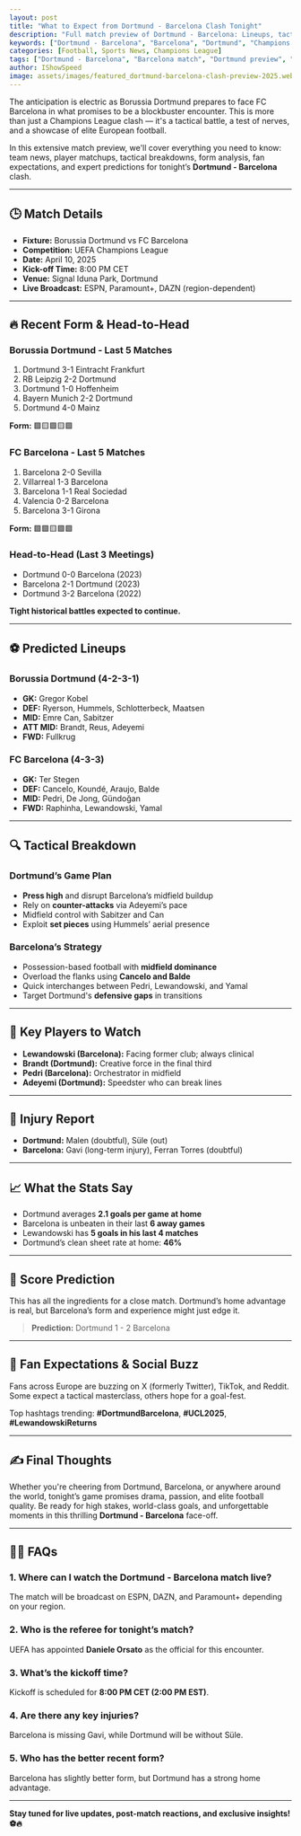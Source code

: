 ```yaml
---
layout: post
title: "What to Expect from Dortmund - Barcelona Clash Tonight"
description: "Full match preview of Dortmund - Barcelona: Lineups, tactics, injuries, predictions, and more. Stay ahead of tonight’s football showdown."
keywords: ["Dortmund - Barcelona", "Barcelona", "Dortmund", "Champions League"]
categories: [Football, Sports News, Champions League]
tags: ["Dortmund - Barcelona", "Barcelona match", "Dortmund preview", "football 2025"]
author: IShowSpeed
image: assets/images/featured_dortmund-barcelona-clash-preview-2025.webp
---
```


The anticipation is electric as Borussia Dortmund prepares to face FC Barcelona in what promises to be a blockbuster encounter. This is more than just a Champions League clash — it's a tactical battle, a test of nerves, and a showcase of elite European football.

In this extensive match preview, we'll cover everything you need to know: team news, player matchups, tactical breakdowns, form analysis, fan expectations, and expert predictions for tonight’s **Dortmund - Barcelona** clash.

---

## 🕒 Match Details

- **Fixture:** Borussia Dortmund vs FC Barcelona  
- **Competition:** UEFA Champions League  
- **Date:** April 10, 2025  
- **Kick-off Time:** 8:00 PM CET  
- **Venue:** Signal Iduna Park, Dortmund  
- **Live Broadcast:** ESPN, Paramount+, DAZN (region-dependent)

---

## 🔥 Recent Form & Head-to-Head

### Borussia Dortmund - Last 5 Matches

1. Dortmund 3-1 Eintracht Frankfurt  
2. RB Leipzig 2-2 Dortmund  
3. Dortmund 1-0 Hoffenheim  
4. Bayern Munich 2-2 Dortmund  
5. Dortmund 4-0 Mainz  

**Form:** 🟩🟨🟩🟨🟩  

### FC Barcelona - Last 5 Matches

1. Barcelona 2-0 Sevilla  
2. Villarreal 1-3 Barcelona  
3. Barcelona 1-1 Real Sociedad  
4. Valencia 0-2 Barcelona  
5. Barcelona 3-1 Girona  

**Form:** 🟩🟩🟨🟩🟩

### Head-to-Head (Last 3 Meetings)

- Dortmund 0-0 Barcelona (2023)  
- Barcelona 2-1 Dortmund (2023)  
- Dortmund 3-2 Barcelona (2022)

**Tight historical battles expected to continue.**

---

## ⚽️ Predicted Lineups

### Borussia Dortmund (4-2-3-1)

- **GK:** Gregor Kobel  
- **DEF:** Ryerson, Hummels, Schlotterbeck, Maatsen  
- **MID:** Emre Can, Sabitzer  
- **ATT MID:** Brandt, Reus, Adeyemi  
- **FWD:** Fullkrug

### FC Barcelona (4-3-3)

- **GK:** Ter Stegen  
- **DEF:** Cancelo, Koundé, Araujo, Balde  
- **MID:** Pedri, De Jong, Gündoğan  
- **FWD:** Raphinha, Lewandowski, Yamal

---

## 🔍 Tactical Breakdown

### Dortmund’s Game Plan

- **Press high** and disrupt Barcelona’s midfield buildup
- Rely on **counter-attacks** via Adeyemi’s pace
- Midfield control with Sabitzer and Can
- Exploit **set pieces** using Hummels’ aerial presence

### Barcelona’s Strategy

- Possession-based football with **midfield dominance**
- Overload the flanks using **Cancelo and Balde**
- Quick interchanges between Pedri, Lewandowski, and Yamal
- Target Dortmund's **defensive gaps** in transitions

---

## 🧠 Key Players to Watch

- **Lewandowski (Barcelona):** Facing former club; always clinical
- **Brandt (Dortmund):** Creative force in the final third
- **Pedri (Barcelona):** Orchestrator in midfield
- **Adeyemi (Dortmund):** Speedster who can break lines

---

## 🤕 Injury Report

- **Dortmund:** Malen (doubtful), Süle (out)  
- **Barcelona:** Gavi (long-term injury), Ferran Torres (doubtful)

---

## 📈 What the Stats Say

- Dortmund averages **2.1 goals per game at home**
- Barcelona is unbeaten in their last **6 away games**
- Lewandowski has **5 goals in his last 4 matches**
- Dortmund’s clean sheet rate at home: **46%**

---

## 🔮 Score Prediction

This has all the ingredients for a close match. Dortmund’s home advantage is real, but Barcelona’s form and experience might just edge it.

> **Prediction:** Dortmund 1 - 2 Barcelona

---

## 🎉 Fan Expectations & Social Buzz

Fans across Europe are buzzing on X (formerly Twitter), TikTok, and Reddit. Some expect a tactical masterclass, others hope for a goal-fest.

Top hashtags trending: **#DortmundBarcelona**, **#UCL2025**, **#LewandowskiReturns**

---

## ✍️ Final Thoughts

Whether you're cheering from Dortmund, Barcelona, or anywhere around the world, tonight’s game promises drama, passion, and elite football quality. Be ready for high stakes, world-class goals, and unforgettable moments in this thrilling **Dortmund - Barcelona** face-off.

---

## 🙋‍♂️ FAQs

### 1. Where can I watch the Dortmund - Barcelona match live?
The match will be broadcast on ESPN, DAZN, and Paramount+ depending on your region.

### 2. Who is the referee for tonight’s match?
UEFA has appointed **Daniele Orsato** as the official for this encounter.

### 3. What’s the kickoff time?
Kickoff is scheduled for **8:00 PM CET (2:00 PM EST)**.

### 4. Are there any key injuries?
Barcelona is missing Gavi, while Dortmund will be without Süle.

### 5. Who has the better recent form?
Barcelona has slightly better form, but Dortmund has a strong home advantage.

---

**Stay tuned for live updates, post-match reactions, and exclusive insights! ⚽🔥**

